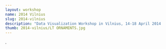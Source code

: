 ```yaml
---
layout: workshop
name: 2014 Vilnius
slug: 2014-vilnius
description: "Data Visualization Workshop in Vilnius, 14-18 April 2014."
thumb: 2014-vilnius/LT ORNAMENTS.jpg
---
```

.